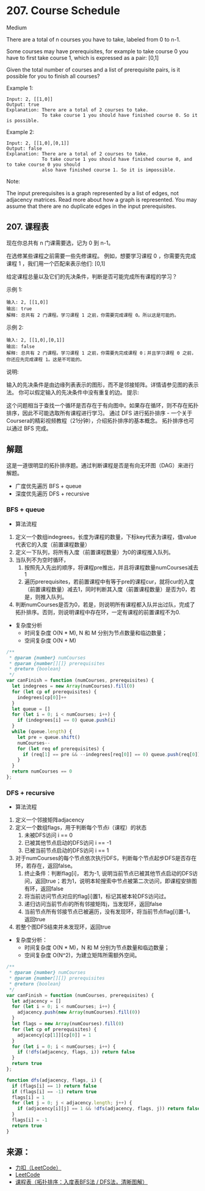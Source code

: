 # 207. Course Schedule
Medium

There are a total of n courses you have to take, labeled from 0 to n-1.

Some courses may have prerequisites, for example to take course 0 you have to first take course 1, which is expressed as a pair: [0,1]

Given the total number of courses and a list of prerequisite pairs, is it possible for you to finish all courses?

Example 1:
```
Input: 2, [[1,0]] 
Output: true
Explanation: There are a total of 2 courses to take. 
             To take course 1 you should have finished course 0. So it is possible.
```
Example 2:
```
Input: 2, [[1,0],[0,1]]
Output: false
Explanation: There are a total of 2 courses to take. 
             To take course 1 you should have finished course 0, and to take course 0 you should
             also have finished course 1. So it is impossible.
```
Note:

The input prerequisites is a graph represented by a list of edges, not adjacency matrices. Read more about how a graph is represented.
You may assume that there are no duplicate edges in the input prerequisites.


## 207. 课程表
现在你总共有 n 门课需要选，记为 0 到 n-1。

在选修某些课程之前需要一些先修课程。 例如，想要学习课程 0 ，你需要先完成课程 1 ，我们用一个匹配来表示他们: [0,1]

给定课程总量以及它们的先决条件，判断是否可能完成所有课程的学习？

示例 1:
```
输入: 2, [[1,0]] 
输出: true
解释: 总共有 2 门课程。学习课程 1 之前，你需要完成课程 0。所以这是可能的。
```
示例 2:
```
输入: 2, [[1,0],[0,1]]
输出: false
解释: 总共有 2 门课程。学习课程 1 之前，你需要先完成​课程 0；并且学习课程 0 之前，你还应先完成课程 1。这是不可能的。
```
说明:

输入的先决条件是由边缘列表表示的图形，而不是邻接矩阵。详情请参见图的表示法。
你可以假定输入的先决条件中没有重复的边。
提示:

这个问题相当于查找一个循环是否存在于有向图中。如果存在循环，则不存在拓扑排序，因此不可能选取所有课程进行学习。
通过 DFS 进行拓扑排序 - 一个关于Coursera的精彩视频教程（21分钟），介绍拓扑排序的基本概念。
拓扑排序也可以通过 BFS 完成。


## 解题
这是一道很明显的拓扑排序题。通过判断课程是否是有向无环图（DAG）来进行解题。
- 广度优先遍历 BFS + queue
- 深度优先遍历 DFS + recursive

### BFS + queue
- 算法流程
1. 定义一个数组indegrees，长度为课程的数量，下标key代表为课程，值value代表它的入度（前置课程数量）
1. 定义一下队列，将所有入度（前置课程数量）为0的课程推入队列。
1. 当队列不为空时循环，
    1. 按照先入先出的顺序，将课程pre推出，并且将课程数量numCourses减去1
    1. 遍历prerequisites，若前置课程中有等于pre的课程cur，就将cur的入度（前置课程数量）减去1，同时判断其入度（前置课程数量）是否为0，若是，则推入队列。
1. 判断numCourses是否为0，若是，则说明所有课程都入队并出过队，完成了拓扑排序。否则，则说明课程中存在环，一定有课程的前置课程不为0.

- 复杂度分析
    - 时间复杂度 O(N * M), N 和 M 分别为节点数量和临边数量；
    - 空间复杂度 O(N + M)

```javascript
/**
 * @param {number} numCourses
 * @param {number[][]} prerequisites
 * @return {boolean}
 */
var canFinish = function (numCourses, prerequisites) {
  let indegrees = new Array(numCourses).fill(0)
  for (let cp of prerequisites) {
    indegrees[cp[0]]++
  }
  let queue = []
  for (let i = 0; i < numCourses; i++) {
    if (indegrees[i] == 0) queue.push(i)
  }
  while (queue.length) {
    let pre = queue.shift()
    numCourses--
    for (let req of prerequisites) {
      if (req[1] == pre && --indegrees[req[0]] == 0) queue.push(req[0])
    }
  }
  return numCourses == 0
};
```

### DFS + recursive
- 算法流程
1. 定义一个邻接矩阵adjacency
1. 定义一个数组flags，用于判断每个节点i（课程）的状态
    1. 未被DFS访问 i == 0
    1. 已被其他节点启动的DFS访问 i == -1
    1. 已被当前节点启动的DFS访问 i == 1
1. 对于numCourses的每个节点依次执行DFS，判断每个节点起步DFS是否存在环，若存在，返回false。
    1. 终止条件：判断flag[i]， 若为-1, 说明当前节点已被其他节点启动的DFS访问，返回true；若为1，说明本轮搜索中节点被第二次访问，即课程安排图有环，返回false
    1. 将当前访问节点对应的flag[i]置1，标记其被本轮DFS访问过。
    1. 递归访问当前节点i的所有邻接矩阵j，当发现环，返回false
    1. 当前节点所有邻接节点已被遍历，没有发现环，将当前节点flag[i]置-1，返回true
1. 若整个图DFS结束并未发现环，返回true

- 复杂度分析：
    - 时间复杂度 O(N * M)，N 和 M 分别为节点数量和临边数量；
    - 空间复杂度 O(N^2)，为建立矩阵所需额外空间。

```javascript
/**
 * @param {number} numCourses
 * @param {number[][]} prerequisites
 * @return {boolean}
 */
var canFinish = function (numCourses, prerequisites) {
  let adjacency = []
  for (let i = 0; i < numCourses; i++) {
    adjacency.push(new Array(numCourses).fill(0))
  }
  let flags = new Array(numCourses).fill(0)
  for (let cp of prerequisites) {
    adjacency[cp[1]][cp[0]] = 1
  }
  for (let i = 0; i < numCourses; i++) {
    if (!dfs(adjacency, flags, i)) return false
  }
  return true
};

function dfs(adjacency, flags, i) {
  if (flags[i] == 1) return false
  if (flags[i] == -1) return true
  flags[i] = 1
  for (let j = 0; j < adjacency.length; j++) {
    if (adjacency[i][j] == 1 && !dfs(adjacency, flags, j)) return false
  }
  flags[i] = -1
  return true
}
```


## 来源：
- [力扣（LeetCode）](https://leetcode-cn.com/problems/course-schedule)
- [LeetCode](https://leetcode.com/problems/course-schedule/)
- [课程表（拓扑排序：入度表BFS法 / DFS法，清晰图解）](https://leetcode-cn.com/problems/course-schedule/solution/course-schedule-tuo-bu-pai-xu-bfsdfsliang-chong-fa/)